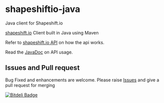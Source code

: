 # shapeshiftio-java
Java client for Shapeshift.io

[shapeshift.io](http://shapeshift.io/) Client built in Java using Maven

Refer to [shapeshift.io API](https://shapeshift.io/api) on how the api works.

Read the [JavaDoc](http://sgsshankar.github.io/shapeshiftio-java/) on API usage.

## Issues and Pull request

Bug Fixed and enhancements are welcome. Please raise [Issues](https://github.com/sgsshankar/shapeshiftio-java/issues) and give a pull request for merging


[![Bitdeli Badge](https://d2weczhvl823v0.cloudfront.net/sgsshankar/shapeshiftio-java/trend.png)](https://bitdeli.com/free "Bitdeli Badge")

